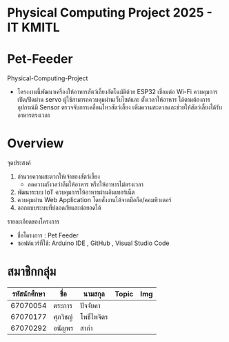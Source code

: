 # Physical Computing Project 2025 - IT KMITL
# Pet-Feeder 
Physical-Computing-Project
- โครงงานนี้พัฒนาเครื่องให้อาหารสัตว์เลี้ยงอัตโนมัติด้วย ESP32 เชื่อมต่อ Wi-Fi ควบคุมการเปิด/ปิดผ่าน servo 
ผู้ใช้สามารถควบคุมผ่านเว็บไซต์และ ตั้งเวลาให้อาหาร ได้ตามต้องการ อุปกรณ์มี Sensor ตรวจจับการเคลื่อนไหวสัตว์เลี้ยง เพิ่มความสะดวกและช่วยให้สัตว์เลี้ยงได้รับอาหารตรงเวลา

# Overview
จุดประสงค์
1. อำนวยความสะดวกให้เจ้าของสัตว์เลี้ยง
     - ลดความกังวลว่าลืมให้อาหาร หรือให้อาหารไม่ตรงเวลา
2. พัฒนาระบบ IoT ควบคุมการให้อาหารผ่านอินเทอร์เน็ต
3. ควบคุมผ่าน Web Application โดยสั่งงานได้จากมือถือ/คอมพิวเตอร์
4. ออกแบบระบบที่ปลอดภัยและต่อยอดได้

รายละเอียดของโครงการ
- ชื่อโครงการ : Pet Feeder
- ซอฟต์แวร์ที่ใช้: Arduino IDE , GitHub , Visual Studio Code

# สมาชิกกลุ่ม

| รหัสนักศึกษา | ชื่อ | นามสกุล | Topic | Img |
| --- | --- | --- | --- | --- |
| 67070054  |ตระการ   |ปัจจัยคา  |           |                                |
| 67070177   |ศุภวิชญ์      |โพธิ์ไพจิตร         |           |                              |
| 67070292   |อนัญพร     |สากำ          |          |                               |
